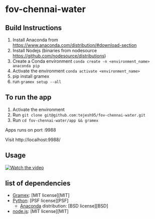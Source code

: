 # fov-chennai-water

## Build Instructions

1. Install Anaconda from https://www.anaconda.com/distribution/#download-section
2. Install Nodejs (binaries from nodesource https://github.com/nodesource/distributions)
3. Create a Conda environment
`conda create -n <environment_name> anaconda pip`
4. Activate the environment 
`conda activate <environment_name>`
5. pip install gramex
6. run `gramex setup --all`

## To run the app
1. Activate the environment
2. Run 
`git clone git@github.com:tejesh95/fov-chennai-water.git`
3. Run 
`cd fov-chennai-water/app && gramex`


Apps runs on port :9988

Visit http://localhost:9988/


## Usage

[![Watch the video](https://user-images.githubusercontent.com/6937958/53541131-64ffaf00-3b3e-11e9-85d3-ce39826ef125.png)](https://youtu.be/AnxC2_p_BFE)


## list of dependencies
- [Gramex](https://github.com/gramener/gramex/blob/master/LICENSE): [MIT license][MIT]
- [Python](https://www.python.org/): [PSF license][PSF]
  - [Anaconda](https://docs.anaconda.com/anaconda/) distribution: [BSD license][BSD]
- [node.js](https://github.com/nodejs/node/blob/master/LICENSE): [MIT license][MIT]
